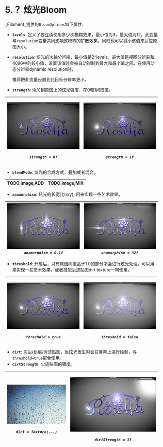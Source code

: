 # 5.？ 炫光Bloom

_Filament_提供的`BloomOptions`如下属性:

* **`levels`**:  定义了要连续使用多少次模糊效果，最小值为3，最大值为12。此变量与`resolution`变量共同影响这模糊的扩散效果，同时也可以减小该值来适应原图大小。
* **`resolution`**: 炫光的次轴分辨率，最小值是2^levels，最大值是视图分辨率和4096中的较小值，设置该值时会被自动钳制到最大和最小值之间。在使用动态分辨率dynamic resolution时，

  推荐把此变量设置到比目标分辨率更小。

* **`strength`**: 添加到原图上的炫光强度，在0和1间取值。

<table>
  <thead>
    <tr>
      <th style="text-align:center">
        <p>
          <img src="../.gitbook/assets/bloom_strength_0.png" alt/>
        </p>
        <p><em><code>strength = 0f</code></em>
        </p>
      </th>
      <th style="text-align:center">
        <p>
          <img src="../.gitbook/assets/bloom_strength_1.png" alt/>
        </p>
        <p><em><code>strength = 1f</code></em>
        </p>
      </th>
    </tr>
  </thead>
  <tbody></tbody>
</table>

* **`blendMode`**: 炫光的合成方式，叠加或者混合。

| TODO:image,ADD | TODO:image,MIX |
| :---: | :---: |


* **`anamorphism`**: 炫光的长宽比\(x/y\), 用来实现一些艺术效果。

| ![](../.gitbook/assets/bloom_anamorphism_0.1.png)_`anamorphism = 0.1f`_  | ![](../.gitbook/assets/bloom_anamorphism_32.0.png)_`anamorphism = 32f`_  |
| :---: | :---: |


* **`threshold`**: 开启后，只有原图阈值高于1.0的部分才会进行炫光处理。可以用来实现一些艺术效果，或者搭配尘迹贴图dirt texture一同使用。

<table>
  <thead>
    <tr>
      <th style="text-align:center">
        <p>
          <img src="../.gitbook/assets/bloom_threshold_true.png" alt/>
        </p>
        <p><em><code>threshold = true</code></em>
        </p>
      </th>
      <th style="text-align:center">
        <p>
          <img src="../.gitbook/assets/bloom_threshold_false.png" alt/>
        </p>
        <p><em><code>threshold = false</code></em>
        </p>
      </th>
    </tr>
  </thead>
  <tbody></tbody>
</table>

* **`dirt`**: 灰尘/划痕/污渍贴图，当炫光发生时会在屏幕上进行绘制，与`threshold=true`配合使用。
* **`dirtStrength`**: 尘迹贴图的强度。

<table>
  <thead>
    <tr>
      <th style="text-align:center">
        <p>
          <img src="../.gitbook/assets/after-the-rain-water-drops-texture.jpg" alt/>
        </p>
        <p><em><code>dirt = Texture(...)</code></em>
        </p>
      </th>
      <th style="text-align:center">
        <p>
          <img src="../.gitbook/assets/bloom_dirt_strength_1.0.png" alt/>
        </p>
        <p><em><code>dirtStrength = 1f</code></em>
        </p>
      </th>
    </tr>
  </thead>
  <tbody></tbody>
</table>

